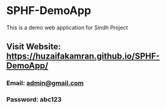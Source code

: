 # SPHF-DemoApp
This is a demo web application for Sindh Project
## Visit Website: https://huzaifakamran.github.io/SPHF-DemoApp/
### Email: admin@gmail.com
### Password: abc123

